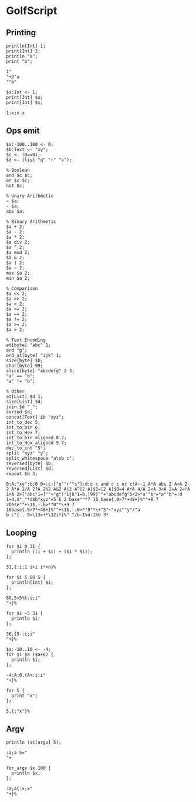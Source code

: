# GolfScript

## Printing

```polygolf
println[Int] 1;
print[Int] 2;
println "a";
print "b";
```

```golfscript nogolf
1"
"+2"a
""b"
```

```polygolf
$x:Int <- 1;
print[Int] $x;
print[Int] $x;
```

```golfscript nogolf
1:x;x x
```

## Ops emit

```polygolf
$a:-100..100 <- 0;
$b:Text <- "xy";
$c <- (0==0);
$d <- (list "q" "r" "s");

% Boolean
and $c $c;
or $c $c;
not $c;

% Unary Arithmetic
~ $a;
- $a;
abs $a;

% Binary Arithmetic
$a + 2;
$a - 2;
$a * 2;
$a div 2;
$a ^ 2;
$a mod 2;
$a & 2;
$a | 2;
$a ~ 2;
max $a 2;
min $a 2;

% Comparison
$a << 2;
$a >> 2;
$a < 2;
$a <= 2;
$a == 2;
$a != 2;
$a >= 2;
$a > 2;

% Text Encoding
at[byte] "abc" 1;
ord "g";
ord_at[byte] "ijk" 1;
size[byte] $b;
char[byte] 99;
slice[byte] "abcdefg" 2 3;
"a" == "b";
"a" != "b";

% Other
at[List] $d 1;
size[List] $d;
join $d "_";
sorted $d;
concat[Text] $b "xyz";
int_to_dec 5;
int_to_bin 6;
int_to_Hex 7;
int_to_bin_aligned 8 7;
int_to_Hex_aligned 9 7;
dec_to_int "5";
split "xyz" "y";
split_whitespace "a\nb c";
reversed[byte] $b;
reversed[List] $d;
repeat $b 3;

```

```golfscript nogolf
0:A;"xy":b;0 0=:c;["q""r""s"]:d;c c and c c or c!A~-1 A*A abs 2 A+A 2- 2 A*A 2/A 2?A 2%2 A&2 A|2 A^[2 A]$1=[2 A]$0=4 A*A 4/A 2<A 3<A 2=A 2=!A 1>A 2>["abc"1=]""+"g")"ijk"1=b,[99]""+"abcdefg"5<2>"a""b"="a""b"=!d 1=d,d"_"*d$b"xyz"+5`6 2 base""*7 16 base{.9>7*+48+}%""+8 7 2base""+\1$,-.0>*"0"*\+9 7 16base{.9>7*+48+}%""+\1$,-.0>*"0"*\+"5"~"xyz""y"/"a
b c"{...9<\13>+*\32if}%" "/b-1%d-1%b 3*
```

## Looping

```polygolf
for $i 0 31 {
  println ((1 + $i) + ($i * $i));
};
```

```golfscript bytes
31,{:i;1 i+i i*+n}%
```

```polygolf
for $i 5 80 5 {
  println[Int] $i;
};
```

```golfscript nogolf
80,5>5%{:i;i"
"+}%
```

```polygolf
for $i -5 31 {
  println $i;
};
```

```golfscript nogolf
36,{5-:i;i"
"+}%
```

```polygolf
$a:-10..10 <- -4;
for $i $a ($a+6) {
  println $i;
};
```

```golfscript nogolf
-4:A;6,{A+:i;i"
"+}%
```

```polygolf
for 5 {
  print "x";
};
```

```golfscript nogolf
5,{;"x"}%
```

## Argv

```polygolf
println (at[argv] 5);
```

```golfscript nogolf
:a;a 5="
"+
```

```polygolf
for_argv $x 100 {
  println $x;
};
```

```golfscript nogolf
:a;a{:x;x"
"+}%
```

